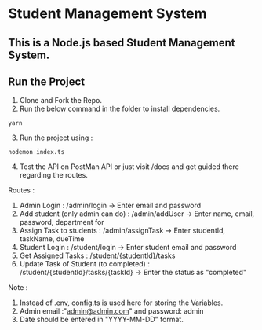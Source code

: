 # Student Management System
## This is a Node.js based Student Management System. 

## Run the Project
1. Clone and Fork the Repo.
2. Run the below command in the folder to install dependencies.
```
yarn
```
3. Run the project using :
```
nodemon index.ts
```
4. Test the API on PostMan API or  just visit /docs and get guided there regarding the routes.

Routes : 
1. Admin Login : /admin/login -> Enter email and password
2. Add student (only admin can do) :  /admin/addUser -> Enter name, email, password, department for 
3. Assign Task to students : /admin/assignTask -> Enter studentId, taskName, dueTime
4. Student Login : /student/login -> Enter student email and password
5. Get Assigned Tasks : /student/{studentId}/tasks
6. Update Task of Student (to completed) : /student/{studentId}/tasks/{taskId} -> Enter the status as "completed"

Note : 
1. Instead of .env, config.ts is used here for storing the Variables.
2. Admin email :"admin@admin.com" and password: admin
3. Date should be entered in "YYYY-MM-DD" format.
